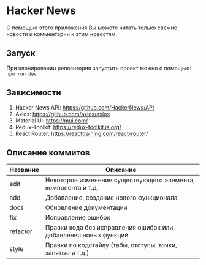 # Hacker News
С помощью этого приложения Вы можете читать только свежие новости и комментарии к этим новостям.

## Запуск
При клонировании репозитория запустить проект можно с помощью:
```npm run dev```

## Зависимости
1. Hacker News API: https://github.com/HackerNews/API
2. Axios: https://github.com/axios/axios
3. Material UI: https://mui.com/
4. Redux-Toolkit: https://redux-toolkit.js.org/
5. React Router: https://reacttraining.com/react-router/

## Описание коммитов
| Название | Описание                                                        |
|----------|-----------------------------------------------------------------|
| edit	   | Некоторое изменение существующего элемента, компонента и т.д.   |
| add      | Добавление, создание нового функционала                         |
| docs	   | Обновление документации                                         |
| fix	   | Исправление ошибок                                              |
| refactor | Правки кода без исправления ошибок или добавления новых функций |
| style	   | Правки по кодстайлу (табы, отступы, точки, запятые и т.д.)      |